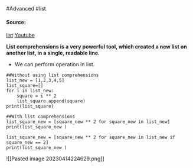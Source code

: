 #Advanced #list 

#### Source:
[list](https://www.learnpython.org/en/List_Comprehensions)
[Youtube](https://www.youtube.com/watch?v=j2D7jGIf-bM)


**List comprehensions is a very powerful tool, which created a new list on another list, in a single, readable line.**

* We can perform operation in list.

```
##Without using list comprehensions
list_new = [1,2,3,4,5]
list_square=[]
for i in list_new:
    square = i ** 2
    list_square.append(square)
print(list_square)
```

```
##With list comprehensions
list_square_new = [square_new ** 2 for square_new in list_new]
print(list_square_new )

list_square_new = [square_new ** 2 for square_new in list_new if square_new == 2]
print(list_square_new )
```

![[Pasted image 20230414224629.png]]

